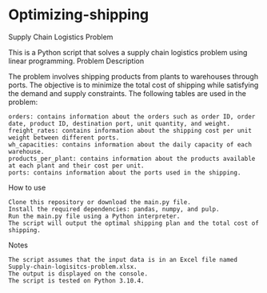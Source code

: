 ﻿# Optimizing-shipping
Supply Chain Logistics Problem

This is a Python script that solves a supply chain logistics problem using linear programming.
Problem Description

The problem involves shipping products from plants to warehouses through ports. The objective is to minimize the total cost of shipping while satisfying the demand and supply constraints. The following tables are used in the problem:

    orders: contains information about the orders such as order ID, order date, product ID, destination port, unit quantity, and weight.
    freight_rates: contains information about the shipping cost per unit weight between different ports.
    wh_capacities: contains information about the daily capacity of each warehouse.
    products_per_plant: contains information about the products available at each plant and their cost per unit.
    ports: contains information about the ports used in the shipping.

How to use

    Clone this repository or download the main.py file.
    Install the required dependencies: pandas, numpy, and pulp.
    Run the main.py file using a Python interpreter.
    The script will output the optimal shipping plan and the total cost of shipping.

Notes

    The script assumes that the input data is in an Excel file named Supply-chain-logisitcs-problem.xlsx.
    The output is displayed on the console.
    The script is tested on Python 3.10.4.
